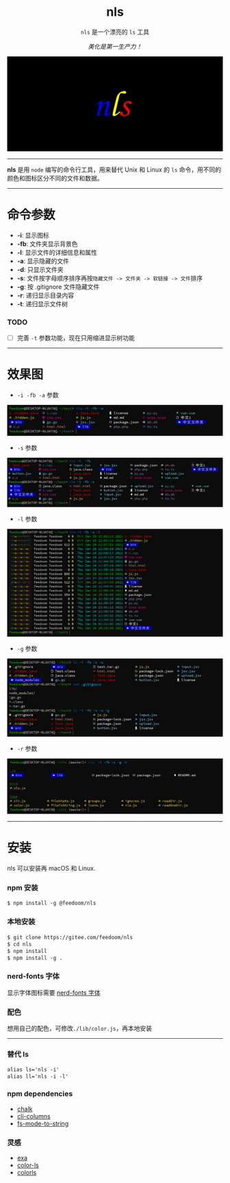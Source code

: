 <div align="center">
<h1>nls</h1>

`nls` 是一个漂亮的 `ls` 工具

*美化是第一生产力！*
</div>

![nls logo](picture/nls_logo.png)

---

**nls** 是用 `node` 编写的命令行工具，用来替代 Unix 和 Linux 的 `ls` 命令，用不同的颜色和图标区分不同的文件和数据。

---

<h1>命令参数</h1>

- **-i**: 显示图标
- **-fb**: 文件夹显示背景色
- **-l**: 显示文件的详细信息和属性
- **-a**: 显示隐藏的文件
- **-d**: 只显示文件夹
- **-s**: 文件按字母顺序排序再按`隐藏文件 -> 文件夹 -> 软链接 -> 文件`排序
- **-g**: 按 .gitignore 文件隐藏文件
- **-r**: 递归显示目录内容
- **-t**: 递归显示文件树


### TODO
- [ ] 完善 `-t` 参数功能，现在只用缩进显示树功能

---

<h1>效果图</h1>

- `-i -fb -a` 参数
<div align="center">
<img src="./picture/nls_fb_a.png">
</div>

- `-s` 参数
<div align="center">
<img src="./picture/nls_s_i_fb.png">
</div>

- `-l` 参数
<div align="center">
<img src="./picture/nls_fb_a_l.png">
</div>

- `-g` 参数
<div align="center">
<img src="./picture/nls_g.png">
</div>

- `-r` 参数
<div align="center">
<img src="./picture/nls_r.png">
</div>

---

<h1>安装</h1>

nls 可以安装再 macOS 和 Linux.

### npm 安装

    $ npm install -g @feedoom/nls

### 本地安装

    $ git clone https://gitee.com/feedoom/nls
    $ cd nls
    $ npm install
    $ npm install -g .

### nerd-fonts 字体
显示字体图标需要 [nerd-fonts 字体](https://github.com/ryanoasis/nerd-fonts)

### 配色
想用自己的配色，可修改`./lib/color.js`，再本地安装

---

### 替代 ls
```
alias ls='nls -i'
alias ll='nls -i -l'
```

### npm dependencies
* [chalk](https://github.com/chalk/chalk)
* [cli-columns](https://github.com/shannonmoeller/cli-columns)
* [fs-mode-to-string](https://github.com/AndreasPizsa/fs-mode-to-string)

### 灵感
* [exa](https://github.com/ogham/exa)
* [color-ls](https://github.com/monsterkodi/color-ls)
* [colorls](https://github.com/husnulhamidiah/colorls)
